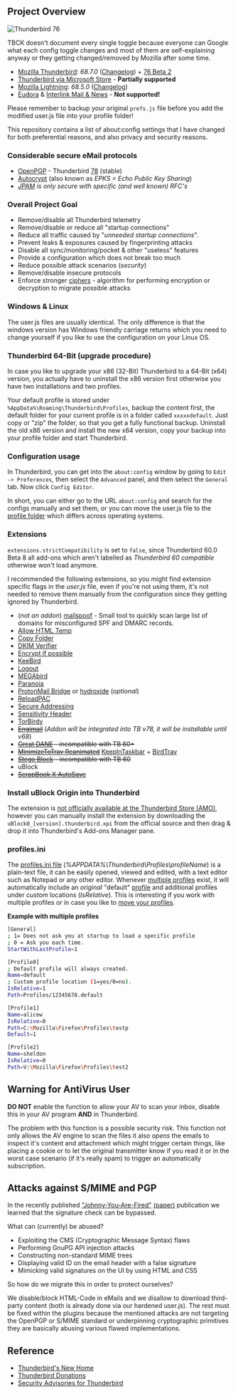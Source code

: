 ## Project Overview

![Thunderbird 76](https://github.com/CHEF-KOCH/TBCK/blob/master/.github/Screenshots/Thunderbird.png?raw=true "Default Thunderbird 76")

TBCK doesn't document every single toggle because everyone can Google what each config toggle changes and most of them are self-explaining anyway or they getting changed/removed by Mozilla after some time.

* [Mozilla Thunderbird](https://www.thunderbird.net/en-US/): _68.7.0_ ([Changelog](https://www.thunderbird.net/en-US/thunderbird/68.7.0/releasenotes/)) + [76 Beta 2](https://www.thunderbird.net/en-US/thunderbird/76.0beta/releasenotes/)
* [Thunderbird via Microsoft Store](https://www.microsoft.com/en-us/p/thunderbird/9pcvbx66llqf?activetab=pivot%3Aoverviewtab) - **Partially supported**
* [Mozilla Lightning](https://developer.mozilla.org/en-US/docs/Mozilla/Calendar/Calendar_Versions): _68.5.0_ ([Changelog](https://developer.mozilla.org/en-US/docs/Mozilla/Calendar/Calendar_Versions))
* [Eudora](https://wiki.mozilla.org/Eudora_Releases) & [Interlink Mail & News](https://binaryoutcast.com/projects/interlink/) - **Not supported!**

Please remember to backup your original `prefs.js` file before you add the modified user.js file into your profile folder!

This repository contains a list of about:config settings that I have changed for both preferential reasons, and also privacy and security reasons.

### Considerable secure eMail protocols
- [OpenPGP](https://www.zdnet.com/article/thunderbird-to-add-built-in-support-for-openpgp-email-encryption-standard/) - Thunderbird [78](https://blog.thunderbird.net/2019/10/thunderbird-enigmail-and-openpgp/) (stable)
- [Autocrypt](https://en.wikipedia.org/wiki/Autocrypt) (also known as _EPKS = Echo Public Key Sharing_)
- _[JPAM](https://ietf.org/blog/jmap/) is only secure with specific (and well known) RFC's_

### Overall Project Goal

* Remove/disable all Thunderbird telemetry
* Remove/disable or reduce all "startup connections"
* Reduce all traffic caused by "_unneeded startup connections_".
* Prevent leaks & exposures caused by fingerprinting attacks
* Disable all sync/monitoring/pocket & other "useless" features
* Provide a configuration which does not break too much
* Reduce possible attack scenarios (_security_)
* Remove/disable insecure protocols
* Enforce stronger [ciphers](https://en.wikipedia.org/wiki/Cipher) -  algorithm for performing encryption or decryption to migrate possible attacks

### Windows & Linux

The user.js files are  usually identical. The only difference is that the windows version has
Windows friendly carriage returns which you need to change yourself if you like to use the configuration on your Linux OS.


### Thunderbird 64-Bit (upgrade procedure)

In case you like to upgrade your x86 (32-Bit) Thunderbird to a 64-Bit (x64) version, you actually have to uninstall the x86 version first otherwise you have two installations and two profiles.

Your default profile is stored under `%AppData%\Roaming\Thunderbird\Profiles`, backup the content first, the default folder for your current profile is in a folder called `xxxxxdefault`. Just copy or "zip" the folder, so that you get a fully functional backup. Uninstall the old x86 version and install the new x64 version, copy your backup into your profile folder and start Thunderbird.


### Configuration usage

In Thunderbird, you can get into the `about:config` window by going to
`Edit -> Preferences`, then select the `Advanced` panel, and then select the
`General` tab. Now click `Config Editor`.

In short, you can either go to the URL `about:config` and search for the configs
manually and set them, or you can move the user.js file to the
[profile folder](http://kb.mozillazine.org/Profile_folder) which differs across
operating systems.

### Extensions

`extensions.strictCompatibility` is set to `false`, since Thunderbird 60.0 Beta 8 all add-ons which aren't labelled as _Thunderbird 60 compatible_ otherwise won't load anymore.

I recommended the following extensions, so you might find extension specific flags in the _user.js_ file, even if you're not using them, it's not needed to remove them manually from the configuration since they getting ignored by Thunderbird.

* (_not an addon_) [mailspoof](https://github.com/serain/mailspoof) - Small tool to quickly scan large list of domains for misconfigured SPF and DMARC records.
* [Allow HTML Temp](https://addons.thunderbird.net/EN-US/thunderbird/addon/allow-html-temp/)
* [Copy Folder](https://addons.mozilla.org/en-US/thunderbird/addon/copy-folder/?src=cb-dl-popular)
* [DKIM Verifier](https://addons.thunderbird.net/EN-US/thunderbird/addon/dkim-verifier/)
* [Encrypt if possible](https://addons.mozilla.org/EN-US/thunderbird/addon/encrypt-if-possible/?src=cb-dl-users)
* [KeeBird](https://addons.mozilla.org/en-US/thunderbird/addon/keebird/?src=cb-dl-recentlyadded)
* [Logout](https://addons.mozilla.org/en-US/thunderbird/addon/logout/?src=cb-dl-popular)
* [MEGAbird](https://addons.mozilla.org/EN-US/thunderbird/addon/megabird/?src=cb-dl-users)
* [Paranoia](https://addons.thunderbird.net/EN-US/thunderbird/addon/paranoia/)
* [ProtonMail Bridge](https://protonmail.com/bridge/) or [hydroxide](https://github.com/emersion/hydroxide) (_optional_)
* [ReloadPAC](https://addons.mozilla.org/en-US/thunderbird/addon/reloadpac/?src=cb-dl-created)
* [Secure Addressing](https://addons.mozilla.org/en-US/thunderbird/addon/secure-addressing/?src=cb-dl-created)
* [Sensitivity Header](https://addons.mozilla.org/en-US/thunderbird/addon/sensitivity-header/?src=cb-dl-popular)
* [TorBirdy](https://addons.mozilla.org/en-US/thunderbird/addon/torbirdy/?src=cb-dl-created)
* ~~[Engimail](https://addons.mozilla.org/en-US/thunderbird/addon/enigmail/?src=cb-dl-mostpopular)~~ (_Addon will be integrated into TB v78, it will be installable until v68_)
* ~~[Great DANE](https://addons.mozilla.org/en-US/thunderbird/addon/great-dane-smime/?src=cb-dl-recentlyadded) - incompatible with TB 60+~~
* ~~[MinimizeToTray Reanimated](https://addons.thunderbird.net/en-US/thunderbird/addon/minimizetotray-reanimated/?src=ss)~~ [KeepInTaskbar](https://addons.thunderbird.net/en-US/thunderbird/addon/keep-in-taskbar/) + [BirdTray](https://github.com/gyunaev/birdtray/releases)
* ~~[Stego Block](https://addons.mozilla.org/en-US/thunderbird/addon/stego-block/?src=cb-dl-popular) - incompatible with TB 60~~
* uBlock
* ~~[ScrapBook X AutoSave](https://addons.thunderbird.net/en-us/firefox/addon/scrapbookx-autosave/?src=dp-dl-othersby)~~


### Install uBlock Origin into Thunderbird

The extension is [not officially available at the Thunderbird Store (AMO)](https://github.com/gorhill/uBlock/issues/3698), however you can manually install the extension by downloading the `uBlock0_[version].thunderbird.xpi` from the official source and then drag & drop it into Thunderbird's Add-ons Manager pane.


### profiles.ini

The [profiles.ini file](http://kb.mozillazine.org/Profiles.ini_file) (_%APPDATA%\Thunderbird\Profiles\profileName_) is a plain-text file, it can be easily opened, viewed and edited, with a text editor such as Notepad or any other editor. Whenever [multiple profiles](http://kb.mozillazine.org/Profile_in_use#Check_the_profile_folder_name_and_location) exist, it will automatically include an _original_ "default" [profile](http://kb.mozillazine.org/Profile_folder_-_Thunderbird) and additional profiles under _custom_ locations (_IsRelative_). This is interesting if you work with multiple profiles or in case you like to [move your profiles](http://kb.mozillazine.org/Moving_your_profile_folder_-_Thunderbird).

**Example with multiple profiles**
```sh
[General]
; 1= Does not ask you at startup to load a specific profile
; 0 = Ask you each time.
StartWithLastProfile=1

[Profile0]
; Default profile will always created.
Name=default
; Custom profile location (1=yes/0=no).
IsRelative=1
Path=Profiles/12345678.default

[Profile1]
Name=alicew
IsRelative=0
Path=C:\Mozilla\Firefox\Profiles\testp
Default=1

[Profile2]
Name=sheldon
IsRelative=0
Path=V:\Mozilla\Firefox\Profiles\test2
```


## Warning for AntiVirus User

**DO NOT** enable the function to allow your AV to scan your inbox, disable this in your AV program **AND** in Thunderbird.

The problem with this function is a possible security risk. This function not only allows the AV engine to scan the files it also _opens_ the emails to inspect it's content and attachment which might trigger certain things, like placing a cookie or to let the original transmitter know if you read it or in the worst case scenario (if it's really spam) to trigger an automatically subscription.

## Attacks against S/MIME and PGP

In the recently published ["Johnny-You-Are-Fired"](https://github.com/RUB-NDS/Johnny-You-Are-Fired) [(paper)](https://github.com/RUB-NDS/Johnny-You-Are-Fired/blob/master/paper/johnny-fired.pdf) publication we learned that the signature check can be bypassed.

What can (currently) be abused?
* Exploiting the CMS (Cryptographic Message Syntax) flaws
* Performing GnuPG API injection attacks
* Constructing non-standard MIME trees
* Displaying valid ID on the email header with a false signature
* Mimicking valid signatures on the UI by using HTML and CSS


So how do we migrate this in order to protect ourselves?

We disable/block HTML-Code in eMails and we disallow to download third-party content (both is already done via our hardened user.js). The rest must be fixed within the plugins because the mentioned attacks are not targeting the OpenPGP or S/MIME standard or underpinning cryptographic primitives they are basically abusing various flawed implementations.

## Reference
* [Thunderbird's New Home](https://blog.thunderbird.net/2020/01/thunderbirds-new-home/)
* [Thunderbird Donations](https://give.thunderbird.net/en-US/)
* [Security Advisories for Thunderbird](https://www.mozilla.org/en-US/security/known-vulnerabilities/thunderbird/)

